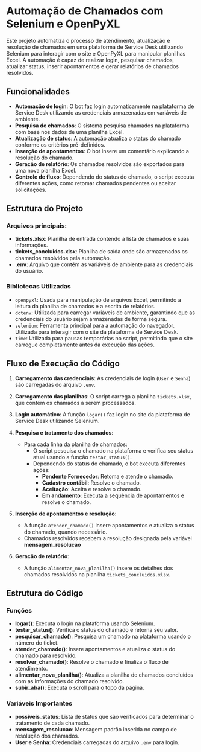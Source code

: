 # Automação de Chamados com Selenium e OpenPyXL

Este projeto automatiza o processo de atendimento, atualização e resolução de chamados em uma plataforma de Service Desk utilizando Selenium para interagir com o site e OpenPyXL para manipular planilhas Excel. A automação é capaz de realizar login, pesquisar chamados, atualizar status, inserir apontamentos e gerar relatórios de chamados resolvidos.

## Funcionalidades

- **Automação de login**: O bot faz login automaticamente na plataforma de Service Desk utilizando as credenciais armazenadas em variáveis de ambiente.
- **Pesquisa de chamados**: O sistema pesquisa chamados na plataforma com base nos dados de uma planilha Excel.
- **Atualização de status**: A automação atualiza o status do chamado conforme os critérios pré-definidos.
- **Inserção de apontamentos**: O bot insere um comentário explicando a resolução do chamado.
- **Geração de relatório**: Os chamados resolvidos são exportados para uma nova planilha Excel.
- **Controle de fluxo**: Dependendo do status do chamado, o script executa diferentes ações, como retomar chamados pendentes ou aceitar solicitações.

## Estrutura do Projeto

### Arquivos principais:

- **tickets.xlsx**: Planilha de entrada contendo a lista de chamados e suas informações.
- **tickets_concluidos.xlsx**: Planilha de saída onde são armazenados os chamados resolvidos pela automação.
- **.env**: Arquivo que contém as variáveis de ambiente para as credenciais do usuário.

### Bibliotecas Utilizadas

- `openpyxl`: Usada para manipulação de arquivos Excel, permitindo a leitura da planilha de chamados e a escrita de relatórios.
- `dotenv`: Utilizada para carregar variáveis de ambiente, garantindo que as credenciais do usuário sejam armazenadas de forma segura.
- `selenium`: Ferramenta principal para a automação do navegador. Utilizada para interagir com o site da plataforma de Service Desk.
- `time`: Utilizada para pausas temporárias no script, permitindo que o site carregue completamente antes da execução das ações.

## Fluxo de Execução do Código

1. **Carregamento das credenciais**: 
   As credenciais de login (`User` e `Senha`) são carregadas do arquivo `.env`.

2. **Carregamento das planilhas**: 
   O script carrega a planilha `tickets.xlsx`, que contém os chamados a serem processados.

3. **Login automático**: 
   A função `logar()` faz login no site da plataforma de Service Desk utilizando Selenium.

4. **Pesquisa e tratamento dos chamados**:
   - Para cada linha da planilha de chamados:
     - O script pesquisa o chamado na plataforma e verifica seu status atual usando a função `testar_status()`.
     - Dependendo do status do chamado, o bot executa diferentes ações:
       - **Pendente Fornecedor**: Retoma e atende o chamado.
       - **Cadastro contábil**: Resolve o chamado.
       - **Aceitação**: Aceita e resolve o chamado.
       - **Em andamento**: Executa a sequência de apontamentos e resolve o chamado.

5. **Inserção de apontamentos e resolução**:
   - A função `atender_chamado()` insere apontamentos e atualiza o status do chamado, quando necessário.
   - Chamados resolvidos recebem a resolução designada pela variável **mensagem_resolucao**

6. **Geração de relatório**:
   - A função `alimentar_nova_planilha()` insere os detalhes dos chamados resolvidos na planilha `tickets_concluidos.xlsx`.

## Estrutura do Código

### Funções

- **logar()**: Executa o login na plataforma usando Selenium.
- **testar_status()**: Verifica o status do chamado e retorna seu valor.
- **pesquisar_chamado()**: Pesquisa um chamado na plataforma usando o número do ticket.
- **atender_chamado()**: Insere apontamentos e atualiza o status do chamado para resolvido.
- **resolver_chamado()**: Resolve o chamado e finaliza o fluxo de atendimento.
- **alimentar_nova_planilha()**: Atualiza a planilha de chamados concluídos com as informações do chamado resolvido.
- **subir_aba()**: Executa o scroll para o topo da página.

### Variáveis Importantes

- **possiveis_status**: Lista de status que são verificados para determinar o tratamento de cada chamado.
- **mensagem_resolucao**: Mensagem padrão inserida no campo de resolução dos chamados.
- **User e Senha**: Credenciais carregadas do arquivo `.env` para login.
